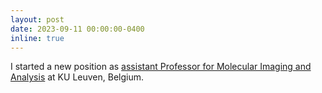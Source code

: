 ```yaml
---
layout: post
date: 2023-09-11 00:00:00-0400
inline: true
---
```


I started a new position as [assistant Professor for Molecular Imaging and Analysis](https://gbiomed.kuleuven.be/english/research/50000677/prof-georg-schramm-new-zap-member) at KU Leuven, Belgium.
